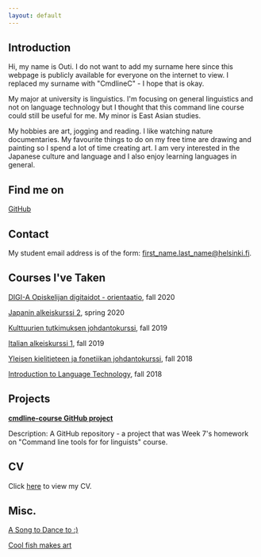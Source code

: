 ```yaml
---
layout: default
---
```


## Introduction

Hi, my name is Outi. I do not want to add my surname here since this webpage is publicly available for everyone on the internet to view. I replaced my surname  with "CmdlineC" - I hope that is okay.

My major at university is linguistics. I'm focusing on general linguistics and not on language technology but I thought that this command line course could still be useful for me. My minor is East Asian studies.

My hobbies are art, jogging and reading. I like watching nature documentaries. My favourite things to do on my free time are drawing and painting so I spend a lot of time creating art. I am very interested in the Japanese culture and language and I also enjoy learning languages in general. 

## Find me on

[GitHub](https://github.com/cmdline-outi)

## Contact

My student email address is of the form: first_name.last_name@helsinki.fi. 

## Courses I've Taken

[DIGI-A Opiskelijan digitaidot - orientaatio](https://courses.helsinki.fi/fi/digi-000a/125336111), fall 2020

[Japanin alkeiskurssi 2](https://courses.helsinki.fi/fi/992994), spring 2020

[Kulttuurien tutkimuksen johdantokurssi](https://courses.helsinki.fi/fi/kuka-101), fall 2019

[Italian alkeiskurssi 1](https://courses.helsinki.fi/fi/99210/129463386), fall 2019

[Yleisen kielitieteen ja fonetiikan johdantokurssi](https://courses.helsinki.fi/fi/kik-401), fall 2018

[Introduction to Language Technology](https://courses.helsinki.fi/fi/kik-405/124787882), fall 2018

## Projects

**[cmdline-course GitHub project](https://github.com/cmdline-outi/cmdline-course)**

Description: A GitHub repository - a project that was Week 7's homework on "Command line tools for for linguists" course.

## CV

Click [here](https://www.overleaf.com/read/qndrvbrbtpdn) to view my CV.

## Misc. 

[A Song to Dance to :)](https://youtu.be/ScSW9C3DF18)

[Cool fish makes art](https://www.youtube.com/watch?v=VQr8xDk_UaY)